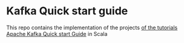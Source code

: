 # Kafka Quick start guide
This repo contains the implementation of the projects [of the tutorials Apache Kafka Quick start Guide](https://github.com/PacktPublishing/Apache-Kafka-Quick-Start-Guide) in Scala


